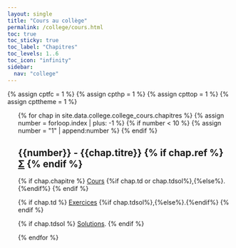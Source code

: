 ```yaml
---
layout: single
title: "Cours au collège"
permalink: /college/cours.html
toc: true
toc_sticky: true
toc_label: "Chapitres"
toc_levels: 1..6
toc_icon: "infinity"
sidebar:
  nav: "college"
---
```


{% assign cptfc = 1 %}
{% assign cpthp = 1 %}
{% assign cpttop = 1 %}
{% assign cpttheme = 1 %}

<ul start="1" style="list-style-type:none">
{% for chap in site.data.college.college_cours.chapitres %}
{% assign number = forloop.index | plus: -1 %}
{% if number < 10 %}
{% assign number = "1" | append:number %}
{% endif %}
  
<li>
<h2 class="mycss" id="chap_{{number}}">{{number}} - {{chap.titre}}
{% if chap.ref %}
<a href="./ref/{{chap.ref}}" class="ref">&Sigma;</a>
{% endif %}</h2>
{% if chap.chapitre %}
<a href="./cours/college-chap{{number}}.pdf">Cours</a>
<nospace/>
{%if chap.td or chap.tdsol%},{%else%}.{%endif%}
{% endif %}

{% if chap.td %}
<a href="./exercices/college-chap{{number}}.pdf">Exercices</a>
{%if chap.tdsol%},{%else%}.{%endif%}
{% endif %}

{% if chap.tdsol %}
<a href="./exercices/college-exos_s{{number}}.pdf">Solutions</a>.
{% endif %}
</li>
{% endfor %}
</ul>
